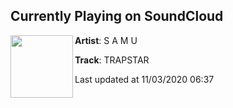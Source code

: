 ## Currently Playing on SoundCloud

[<img align="left" width="100" src="https://i1.sndcdn.com/artworks-J49PjJJg49QKIdmO-nXDRtA-t50x50.jpg">](https://soundcloud.com/samwoohoo/trapstar)

**Artist**: S A M U 

**Track**: TRAPSTAR

Last updated at 11/03/2020 06:37

